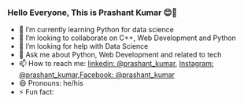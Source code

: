 ### Hello Everyone, This is Prashant Kumar 😊👋

- 🌱 I’m currently learning Python for data science
- 👯 I’m looking to collaborate  on C++, Web Development and Python
- 🤔 I’m looking for help with Data Science
- 💬 Ask me about Python, Web Development and related to tech
- 📫 How to reach me: [linkedin: @prashant_kumar](https://www.linkedin.com/in/prashant-2002/), [Instagram: @prashant_kumar](https://www.instagram.com/prashantaspacific/),[Facebook: @prashant_kumar](https://www.facebook.com/prashant.kr2002/)
- 😄 Pronouns: he/his
- ⚡ Fun fact: 

